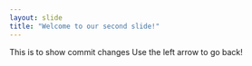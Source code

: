 ```yaml
---
layout: slide
title: "Welcome to our second slide!"
---
```

This is to show commit changes
Use the left arrow to go back!
